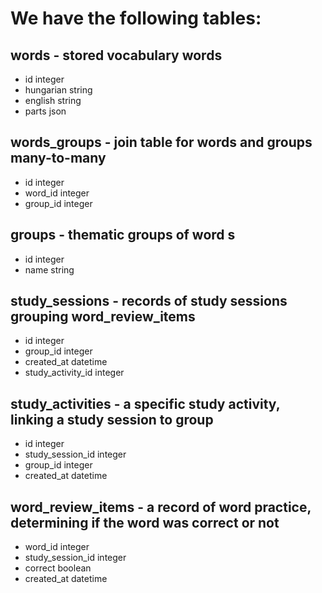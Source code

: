 # We have the following tables:

## words - stored vocabulary words

  - id integer
  - hungarian string
  - english string
  - parts json
## words_groups - join table for words and groups many-to-many

  - id integer
  - word_id integer
  - group_id integer
## groups - thematic groups of word s

  - id integer
  - name string
## study_sessions - records of study sessions grouping word_review_items

  - id integer
  - group_id integer
  - created_at datetime
  - study_activity_id integer
## study_activities - a specific study activity, linking a study session to group

  - id integer
  - study_session_id integer
  - group_id integer
  - created_at datetime
## word_review_items - a record of word practice, determining if the word was correct or not

  - word_id integer
  - study_session_id integer
  - correct boolean
  - created_at datetime